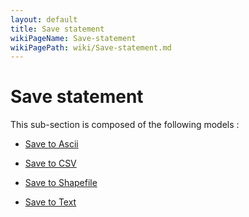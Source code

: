 ```yaml
---
layout: default
title: Save statement
wikiPageName: Save-statement
wikiPagePath: wiki/Save-statement.md
---
```

# Save statement

This sub-section is composed of the following models :

* [Save to Ascii](references#SavestatementSave_to_asc)

* [Save to CSV](references#SavestatementSave_to_CSV)

* [Save to Shapefile](references#SavestatementSave_to_shapefile)

* [Save to Text](references#SavestatementSave_to_text)

